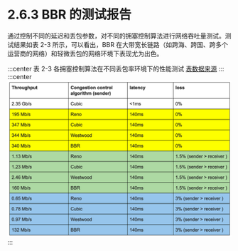 # 2.6.3 BBR 的测试报告

通过控制不同的延迟和丢包参数，对不同的拥塞控制算法进行网络吞吐量测试。测试结果如表 2-3 所示，可以看出，BBR 在大带宽长链路（如跨海、跨国、跨多个运营商的网络）和轻微丢包的网络环境下表现尤为出色。

:::center
表 2-3 各拥塞控制算法在不同丢包率环境下的性能测试 [表数据来源](https://toonk.io/tcp-bbr-exploring-tcp-congestion-control/index.html)
:::
:::center
  ![](../assets/result2.png)<br/>
:::